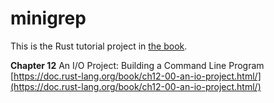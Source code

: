 # minigrep

This is the Rust tutorial project in [the book](https://doc.rust-lang.org/book/).

**Chapter 12**
An I/O Project: Building a Command Line Program
[https://doc.rust-lang.org/book/ch12-00-an-io-project.html/](https://doc.rust-lang.org/book/ch12-00-an-io-project.html/)
